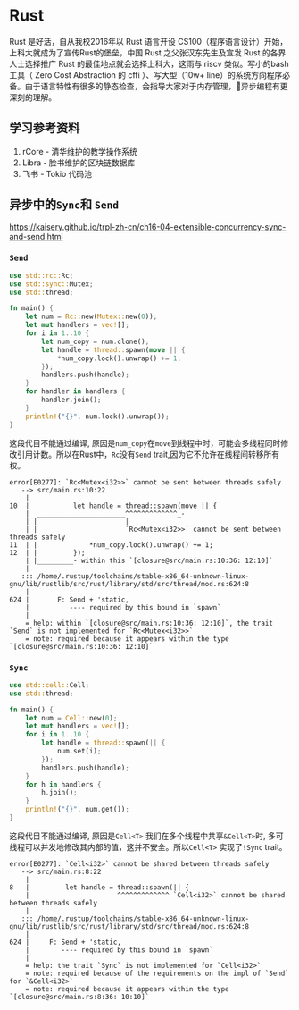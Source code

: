 # Rust
Rust 是好活，自从我校2016年以 Rust 语言开设 CS100（程序语言设计）开始，上科大就成为了宣传Rust的堡垒，中国 Rust 之父张汉东先生及宣发 Rust 的各界人士选择推广 Rust 的最佳地点就会选择上科大，这雨与 riscv 类似。写小的bash工具（ Zero Cost Abstraction 的 cffi ）、写大型（10w+ line）的系统方向程序必备。由于语言特性有很多的静态检查，会指导大家对于内存管理，异步编程有更深刻的理解。

## 学习参考资料
1. rCore - 清华维护的教学操作系统
2. Libra - 脸书维护的区块链数据库
3. 飞书 - Tokio 代码池


## 异步中的`Sync`和 `Send`
https://kaisery.github.io/trpl-zh-cn/ch16-04-extensible-concurrency-sync-and-send.html
### `Send`
```rust
use std::rc::Rc;
use std::sync::Mutex;
use std::thread;

fn main() {
    let num = Rc::new(Mutex::new(0));
    let mut handlers = vec![];
    for i in 1..10 {
        let num_copy = num.clone();
        let handle = thread::spawn(move || {
            *num_copy.lock().unwrap() += 1;
        });
        handlers.push(handle);
    }
    for handler in handlers {
        handler.join();
    }
    println!("{}", num.lock().unwrap());
}
```
这段代目不能通过编译, 原因是`num_copy`在`move`到线程中时，可能会多线程同时修改引用计数。所以在Rust中，`Rc`没有`Send` trait,因为它不允许在线程间转移所有权。
```
error[E0277]: `Rc<Mutex<i32>>` cannot be sent between threads safely
   --> src/main.rs:10:22
    |
10  |           let handle = thread::spawn(move || {
    |  ______________________^^^^^^^^^^^^^_-
    | |                      |
    | |                      `Rc<Mutex<i32>>` cannot be sent between threads safely
11  | |             *num_copy.lock().unwrap() += 1;
12  | |         });
    | |_________- within this `[closure@src/main.rs:10:36: 12:10]`
    | 
   ::: /home/.rustup/toolchains/stable-x86_64-unknown-linux-gnu/lib/rustlib/src/rust/library/std/src/thread/mod.rs:624:8
    |
624 |       F: Send + 'static,
    |          ---- required by this bound in `spawn`
    |
    = help: within `[closure@src/main.rs:10:36: 12:10]`, the trait `Send` is not implemented for `Rc<Mutex<i32>>`
    = note: required because it appears within the type `[closure@src/main.rs:10:36: 12:10]`
```
### `Sync`
```rust
use std::cell::Cell;
use std::thread;

fn main() {
    let num = Cell::new(0);
    let mut handlers = vec![];
    for i in 1..10 {
        let handle = thread::spawn(|| {
            num.set(i);
        });
        handlers.push(handle);
    }
    for h in handlers {
        h.join();
    }
    println!("{}", num.get());
}
```
这段代目不能通过编译, 原因是`Cell<T>` 我们在多个线程中共享`&Cell<T>`时, 多可线程可以并发地修改其内部的值，这并不安全。所以`Cell<T>` 实现了`!Sync` trait。
```
error[E0277]: `Cell<i32>` cannot be shared between threads safely
   --> src/main.rs:8:22
    |
8   |         let handle = thread::spawn(|| {
    |                      ^^^^^^^^^^^^^ `Cell<i32>` cannot be shared between threads safely
    | 
   ::: /home/.rustup/toolchains/stable-x86_64-unknown-linux-gnu/lib/rustlib/src/rust/library/std/src/thread/mod.rs:624:8
    |
624 |     F: Send + 'static,
    |        ---- required by this bound in `spawn`
    |
    = help: the trait `Sync` is not implemented for `Cell<i32>`
    = note: required because of the requirements on the impl of `Send` for `&Cell<i32>`
    = note: required because it appears within the type `[closure@src/main.rs:8:36: 10:10]`

```

